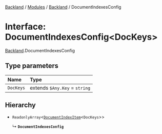 [Backland](../README.md) / [Modules](../modules.md) / [Backland](../modules/Backland.md) / DocumentIndexesConfig

# Interface: DocumentIndexesConfig<DocKeys\>

[Backland](../modules/Backland.md).DocumentIndexesConfig

## Type parameters

| Name | Type |
| :------ | :------ |
| `DocKeys` | extends `$Any.Key` = `string` |

## Hierarchy

- `ReadonlyArray`<[`DocumentIndexItem`](../modules/Backland.md#documentindexitem)<`DocKeys`\>\>

  ↳ **`DocumentIndexesConfig`**
